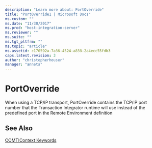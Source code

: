 ```yaml
---
description: "Learn more about: PortOverride"
title: "PortOverride1 | Microsoft Docs"
ms.custom: ""
ms.date: "11/30/2017"
ms.prod: "host-integration-server"
ms.reviewer: ""
ms.suite: ""
ms.tgt_pltfrm: ""
ms.topic: "article"
ms.assetid: c170592a-7a36-4524-a838-2a4ecc55fdb3
caps.latest.revision: 3
author: "christopherhouser"
manager: "anneta"
---
```

# PortOverride
When using a TCP/IP transport, PortOverride contains the TCP/IP port number that the Transaction Integrator runtime will use instead of the predefined port in the Remote Environment definition  
  
## See Also  
 [COMTIContext Keywords](../core/comticontext-keywords1.md)
